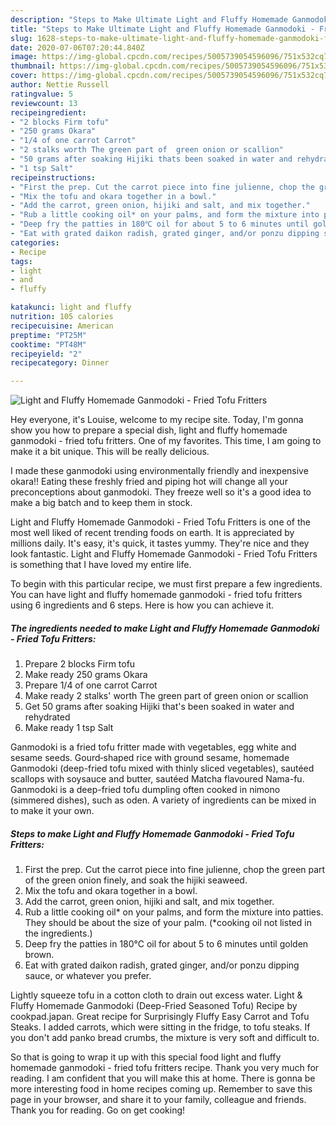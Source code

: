 ```yaml
---
description: "Steps to Make Ultimate Light and Fluffy Homemade Ganmodoki - Fried Tofu Fritters"
title: "Steps to Make Ultimate Light and Fluffy Homemade Ganmodoki - Fried Tofu Fritters"
slug: 1628-steps-to-make-ultimate-light-and-fluffy-homemade-ganmodoki-fried-tofu-fritters
date: 2020-07-06T07:20:44.840Z
image: https://img-global.cpcdn.com/recipes/5005739054596096/751x532cq70/light-and-fluffy-homemade-ganmodoki-fried-tofu-fritters-recipe-main-photo.jpg
thumbnail: https://img-global.cpcdn.com/recipes/5005739054596096/751x532cq70/light-and-fluffy-homemade-ganmodoki-fried-tofu-fritters-recipe-main-photo.jpg
cover: https://img-global.cpcdn.com/recipes/5005739054596096/751x532cq70/light-and-fluffy-homemade-ganmodoki-fried-tofu-fritters-recipe-main-photo.jpg
author: Nettie Russell
ratingvalue: 5
reviewcount: 13
recipeingredient:
- "2 blocks Firm tofu"
- "250 grams Okara"
- "1/4 of one carrot Carrot"
- "2 stalks worth The green part of  green onion or scallion"
- "50 grams after soaking Hijiki thats been soaked in water and rehydrated"
- "1 tsp Salt"
recipeinstructions:
- "First the prep. Cut the carrot piece into fine julienne, chop the green part of the green onion finely, and soak the hijiki seaweed."
- "Mix the tofu and okara together in a bowl."
- "Add the carrot, green onion, hijiki and salt, and mix together."
- "Rub a little cooking oil* on your palms, and form the mixture into patties. They should be about the size of your palm. (*cooking oil not listed in the ingredients.)"
- "Deep fry the patties in 180℃ oil for about 5 to 6 minutes until golden brown."
- "Eat with grated daikon radish, grated ginger, and/or ponzu dipping sauce,  or whatever you prefer."
categories:
- Recipe
tags:
- light
- and
- fluffy

katakunci: light and fluffy 
nutrition: 105 calories
recipecuisine: American
preptime: "PT25M"
cooktime: "PT48M"
recipeyield: "2"
recipecategory: Dinner

---
```



![Light and Fluffy Homemade Ganmodoki - Fried Tofu Fritters](https://img-global.cpcdn.com/recipes/5005739054596096/751x532cq70/light-and-fluffy-homemade-ganmodoki-fried-tofu-fritters-recipe-main-photo.jpg)

Hey everyone, it's Louise, welcome to my recipe site. Today, I'm gonna show you how to prepare a special dish, light and fluffy homemade ganmodoki - fried tofu fritters. One of my favorites. This time, I am going to make it a bit unique. This will be really delicious.

I made these ganmodoki using environmentally friendly and inexpensive okara!! Eating these freshly fried and piping hot will change all your preconceptions about ganmodoki. They freeze well so it&#39;s a good idea to make a big batch and to keep them in stock.

Light and Fluffy Homemade Ganmodoki - Fried Tofu Fritters is one of the most well liked of recent trending foods on earth. It is appreciated by millions daily. It's easy, it's quick, it tastes yummy. They're nice and they look fantastic. Light and Fluffy Homemade Ganmodoki - Fried Tofu Fritters is something that I have loved my entire life.


To begin with this particular recipe, we must first prepare a few ingredients. You can have light and fluffy homemade ganmodoki - fried tofu fritters using 6 ingredients and 6 steps. Here is how you can achieve it.

<!--inarticleads1-->

##### The ingredients needed to make Light and Fluffy Homemade Ganmodoki - Fried Tofu Fritters:

1. Prepare 2 blocks Firm tofu
1. Make ready 250 grams Okara
1. Prepare 1/4 of one carrot Carrot
1. Make ready 2 stalks&#39; worth The green part of  green onion or scallion
1. Get 50 grams after soaking Hijiki that&#39;s been soaked in water and rehydrated
1. Make ready 1 tsp Salt


Ganmodoki is a fried tofu fritter made with vegetables, egg white and sesame seeds. Gourd‐shaped rice with ground sesame, homemade Ganmodoki (deep-fried tofu mixed with thinly sliced vegetables), sautéed scallops with soysauce and butter, sautéed Matcha flavoured Nama-fu. Ganmodoki is a deep-fried tofu dumpling often cooked in nimono (simmered dishes), such as oden. A variety of ingredients can be mixed in to make it your own. 

<!--inarticleads2-->

##### Steps to make Light and Fluffy Homemade Ganmodoki - Fried Tofu Fritters:

1. First the prep. Cut the carrot piece into fine julienne, chop the green part of the green onion finely, and soak the hijiki seaweed.
1. Mix the tofu and okara together in a bowl.
1. Add the carrot, green onion, hijiki and salt, and mix together.
1. Rub a little cooking oil* on your palms, and form the mixture into patties. They should be about the size of your palm. (*cooking oil not listed in the ingredients.)
1. Deep fry the patties in 180℃ oil for about 5 to 6 minutes until golden brown.
1. Eat with grated daikon radish, grated ginger, and/or ponzu dipping sauce,  or whatever you prefer.


Lightly squeeze tofu in a cotton cloth to drain out excess water. Light &amp; Fluffy Homemade Ganmodoki (Deep-Fried Seasoned Tofu) Recipe by cookpad.japan. Great recipe for Surprisingly Fluffy Easy Carrot and Tofu Steaks. I added carrots, which were sitting in the fridge, to tofu steaks. If you don&#39;t add panko bread crumbs, the mixture is very soft and difficult to. 

So that is going to wrap it up with this special food light and fluffy homemade ganmodoki - fried tofu fritters recipe. Thank you very much for reading. I am confident that you will make this at home. There is gonna be more interesting food in home recipes coming up. Remember to save this page in your browser, and share it to your family, colleague and friends. Thank you for reading. Go on get cooking!
